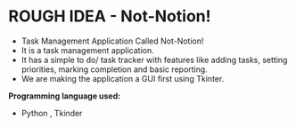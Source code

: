 # ROUGH IDEA - Not-Notion!

- Task Management Application Called Not-Notion! 
- It is a task management application.
- It has a simple to do/ task tracker with features like adding tasks, setting priorities, marking completion and basic reporting.
-  We are making the application a GUI first using Tkinter.
 
**Programming language used:**
- Python , Tkinder
 

